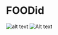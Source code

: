 # FOODid

![alt text](Users/ogudino/Development/projects/FOODid/assets/icons/githubpp.png)
![Alt text](Users/ogudino/Development/projects/FOODid/assets/icons/githubpp.png "Optional title")


 
